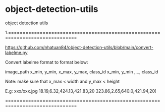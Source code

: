 # object-detection-utils
object detection utils

1.==============================================================================

https://github.com/nhatuan84/object-detection-utils/blob/main/convert-labelme.py

Convert labelme format to format below:

image_path x_min, y_min, x_max, y_max, class_id  x_min, y_min ,..., class_id 

Note: make sure that x_max < width and y_max < height

E.g: xxx/xxx.jpg 18.19,6.32,424.13,421.83,20 323.86,2.65,640.0,421.94,20)

===============================================================================

